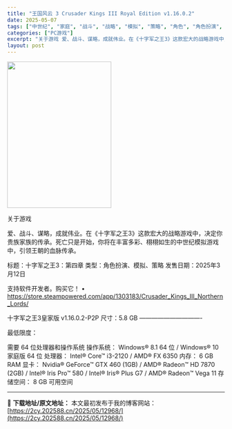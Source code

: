 ```yaml
---
title: "王国风云 3 Crusader Kings III Royal Edition v1.16.0.2"
date: 2025-05-07
tags: ["中世纪", "家庭", "战斗", "战略", "模拟", "策略", "角色", "角色扮演", "软件"]
categories: ["PC游戏"]
excerpt: "关于游戏 爱、战斗、谋略，成就伟业。在《十字军之王3》这款宏大的战略游戏中，决定你贵族家族的传承。死亡只是开始，你将在丰富多彩、栩栩如生的中世纪模拟游戏中，引领王朝的血脉传承。 标题：十字军之王3：第四章 类型：角色扮演、模拟、策略 发售日期：2025年3月12日 支持软件开发者。购买它！ • ht&hellip;"
layout: post
---
```


<img class="aligncenter size-full wp-image-12960" src="https://2cy.202588.cn/wp-content/uploads/2025/05/20250507021823100.webp" alt="" width="241" height="339" />

关于游戏

爱、战斗、谋略，成就伟业。在《十字军之王3》这款宏大的战略游戏中，决定你贵族家族的传承。死亡只是开始，你将在丰富多彩、栩栩如生的中世纪模拟游戏中，引领王朝的血脉传承。

标题：十字军之王3：第四章
类型：角色扮演、模拟、策略
发售日期：2025年3月12日

支持软件开发者。购买它！
• https://store.steampowered.com/app/1303183/Crusader_Kings_III_Northern_Lords/

十字军之王3皇家版 v1.16.0.2-P2P
尺寸：5.8 GB
——————————-

最低限度：

需要 64 位处理器和操作系统
操作系统： Windows® 8.1 64 位 / Windows® 10 家庭版 64 位
处理器： Intel® Core™ i3-2120 / AMD® FX 6350
内存： 6 GB RAM
显卡： Nvidia® GeForce™ GTX 460 (1GB) / AMD® Radeon™ HD 7870 (2GB) / Intel® Iris Pro™ 580 / Intel® Iris® Plus G7 / AMD® Radeon™ Vega 11
存储空间： 8 GB 可用空间

---
📖 **下载地址/原文地址：** 本文最初发布于我的博客网站：[https://2cy.202588.cn/2025/05/12968/](https://2cy.202588.cn/2025/05/12968/)
